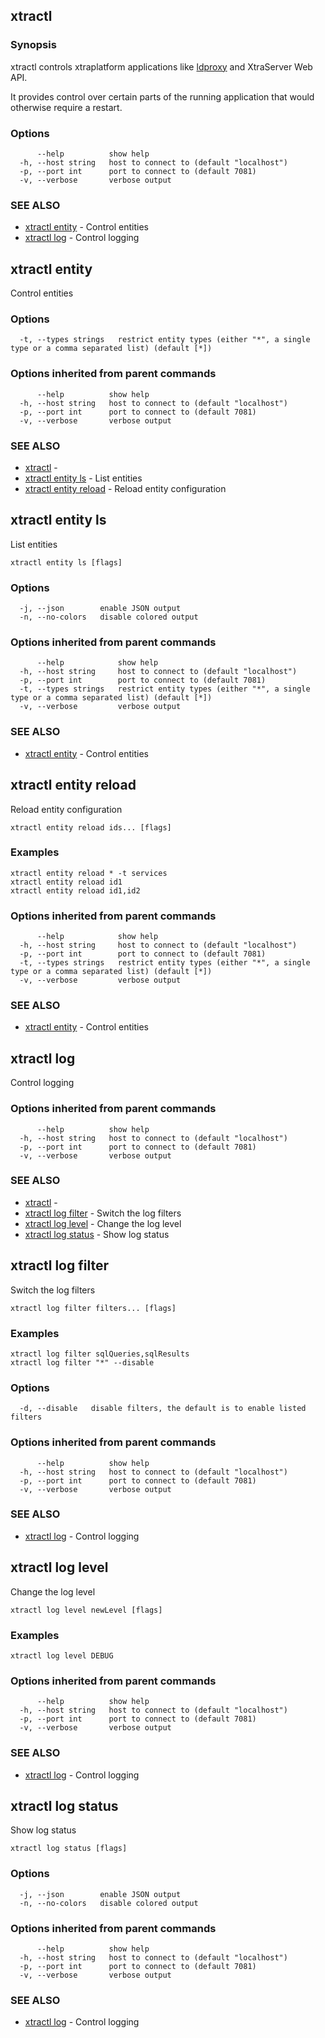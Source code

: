 ## xtractl



### Synopsis

xtractl controls xtraplatform applications like [ldproxy](https://github.com/interactive-instruments/ldproxy) and XtraServer Web API.

It provides control over certain parts of the running application 
that would otherwise require a restart.

### Options

```
      --help          show help
  -h, --host string   host to connect to (default "localhost")
  -p, --port int      port to connect to (default 7081)
  -v, --verbose       verbose output
```

### SEE ALSO

* [xtractl entity](xtractl_entity.md)	 - Control entities
* [xtractl log](xtractl_log.md)	 - Control logging

## xtractl entity

Control entities

### Options

```
  -t, --types strings   restrict entity types (either "*", a single type or a comma separated list) (default [*])
```

### Options inherited from parent commands

```
      --help          show help
  -h, --host string   host to connect to (default "localhost")
  -p, --port int      port to connect to (default 7081)
  -v, --verbose       verbose output
```

### SEE ALSO

* [xtractl](xtractl.md)	 - 
* [xtractl entity ls](xtractl_entity_ls.md)	 - List entities
* [xtractl entity reload](xtractl_entity_reload.md)	 - Reload entity configuration

## xtractl entity ls

List entities

```
xtractl entity ls [flags]
```

### Options

```
  -j, --json        enable JSON output
  -n, --no-colors   disable colored output
```

### Options inherited from parent commands

```
      --help            show help
  -h, --host string     host to connect to (default "localhost")
  -p, --port int        port to connect to (default 7081)
  -t, --types strings   restrict entity types (either "*", a single type or a comma separated list) (default [*])
  -v, --verbose         verbose output
```

### SEE ALSO

* [xtractl entity](xtractl_entity.md)	 - Control entities

## xtractl entity reload

Reload entity configuration

```
xtractl entity reload ids... [flags]
```

### Examples

```
xtractl entity reload * -t services
xtractl entity reload id1
xtractl entity reload id1,id2
```

### Options inherited from parent commands

```
      --help            show help
  -h, --host string     host to connect to (default "localhost")
  -p, --port int        port to connect to (default 7081)
  -t, --types strings   restrict entity types (either "*", a single type or a comma separated list) (default [*])
  -v, --verbose         verbose output
```

### SEE ALSO

* [xtractl entity](xtractl_entity.md)	 - Control entities

## xtractl log

Control logging

### Options inherited from parent commands

```
      --help          show help
  -h, --host string   host to connect to (default "localhost")
  -p, --port int      port to connect to (default 7081)
  -v, --verbose       verbose output
```

### SEE ALSO

* [xtractl](xtractl.md)	 - 
* [xtractl log filter](xtractl_log_filter.md)	 - Switch the log filters
* [xtractl log level](xtractl_log_level.md)	 - Change the log level
* [xtractl log status](xtractl_log_status.md)	 - Show log status

## xtractl log filter

Switch the log filters

```
xtractl log filter filters... [flags]
```

### Examples

```
xtractl log filter sqlQueries,sqlResults
xtractl log filter "*" --disable

```

### Options

```
  -d, --disable   disable filters, the default is to enable listed filters
```

### Options inherited from parent commands

```
      --help          show help
  -h, --host string   host to connect to (default "localhost")
  -p, --port int      port to connect to (default 7081)
  -v, --verbose       verbose output
```

### SEE ALSO

* [xtractl log](xtractl_log.md)	 - Control logging

## xtractl log level

Change the log level

```
xtractl log level newLevel [flags]
```

### Examples

```
xtractl log level DEBUG

```

### Options inherited from parent commands

```
      --help          show help
  -h, --host string   host to connect to (default "localhost")
  -p, --port int      port to connect to (default 7081)
  -v, --verbose       verbose output
```

### SEE ALSO

* [xtractl log](xtractl_log.md)	 - Control logging

## xtractl log status

Show log status

```
xtractl log status [flags]
```

### Options

```
  -j, --json        enable JSON output
  -n, --no-colors   disable colored output
```

### Options inherited from parent commands

```
      --help          show help
  -h, --host string   host to connect to (default "localhost")
  -p, --port int      port to connect to (default 7081)
  -v, --verbose       verbose output
```

### SEE ALSO

* [xtractl log](xtractl_log.md)	 - Control logging

